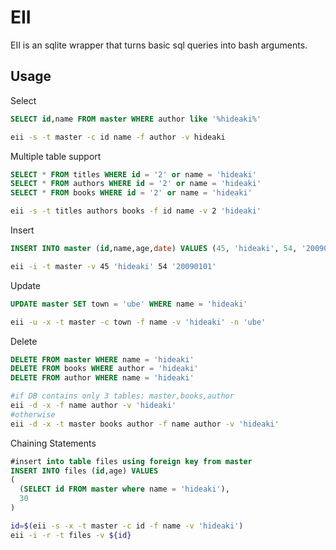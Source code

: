 EII
==
EII is an sqlite wrapper that turns basic sql queries into bash arguments.

Usage
--
Select
```sql
SELECT id,name FROM master WHERE author like '%hideaki%'
```
```sh
eii -s -t master -c id name -f author -v hideaki
```

Multiple table support
```sql
SELECT * FROM titles WHERE id = '2' or name = 'hideaki'
SELECT * FROM authors WHERE id = '2' or name = 'hideaki'
SELECT * FROM books WHERE id = '2' or name = 'hideaki'
```
```sh
eii -s -t titles authors books -f id name -v 2 'hideaki'
```

Insert
```sql
INSERT INTO master (id,name,age,date) VALUES (45, 'hideaki', 54, '20090101')
```
```sh
eii -i -t master -v 45 'hideaki' 54 '20090101'
```

Update
```sql
UPDATE master SET town = 'ube' WHERE name = 'hideaki'
```
```sh
eii -u -x -t master -c town -f name -v 'hideaki' -n 'ube'
```

Delete
```sql
DELETE FROM master WHERE name = 'hideaki'
DELETE FROM books WHERE author = 'hideaki'
DELETE FROM author WHERE name = 'hideaki'
```
```sh
#if DB contains only 3 tables: master,books,author
eii -d -x -f name author -v 'hideaki'
#otherwise
eii -d -x -t master books author -f name author -v 'hideaki'
```

Chaining Statements
```sql
#insert into table files using foreign key from master
INSERT INTO files (id,age) VALUES
(
  (SELECT id FROM master where name = 'hideaki'),
  30
)
```
```sh
id=$(eii -s -x -t master -c id -f name -v 'hideaki')
eii -i -r -t files -v ${id}
```
